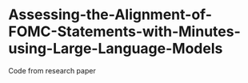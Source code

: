# Assessing-the-Alignment-of-FOMC-Statements-with-Minutes-using-Large-Language-Models
Code from research paper 

